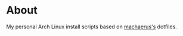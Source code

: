 # About
My personal Arch Linux install scripts based on [machaerus's](https://gitlab.com/machaerus/dotfiles) dotfiles.
